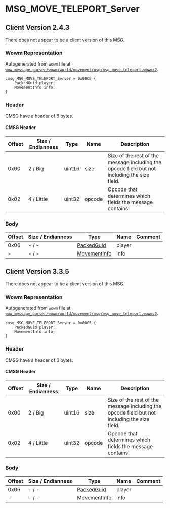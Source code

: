 # MSG_MOVE_TELEPORT_Server

## Client Version 2.4.3

There does not appear to be a client version of this MSG.

### Wowm Representation

Autogenerated from `wowm` file at [`wow_message_parser/wowm/world/movement/msg/msg_move_teleport.wowm:2`](https://github.com/gtker/wow_messages/tree/main/wow_message_parser/wowm/world/movement/msg/msg_move_teleport.wowm#L2).
```rust,ignore
cmsg MSG_MOVE_TELEPORT_Server = 0x00C5 {
    PackedGuid player;
    MovementInfo info;
}
```
### Header

CMSG have a header of 6 bytes.

#### CMSG Header

| Offset | Size / Endianness | Type   | Name   | Description |
| ------ | ----------------- | ------ | ------ | ----------- |
| 0x00   | 2 / Big           | uint16 | size   | Size of the rest of the message including the opcode field but not including the size field.|
| 0x02   | 4 / Little        | uint32 | opcode | Opcode that determines which fields the message contains.|

### Body

| Offset | Size / Endianness | Type | Name | Comment |
| ------ | ----------------- | ---- | ---- | ------- |
| 0x06 | - / - | [PackedGuid](../types/packed-guid.md) | player |  |
| - | - / - | [MovementInfo](movementinfo.md) | info |  |

## Client Version 3.3.5

There does not appear to be a client version of this MSG.

### Wowm Representation

Autogenerated from `wowm` file at [`wow_message_parser/wowm/world/movement/msg/msg_move_teleport.wowm:2`](https://github.com/gtker/wow_messages/tree/main/wow_message_parser/wowm/world/movement/msg/msg_move_teleport.wowm#L2).
```rust,ignore
cmsg MSG_MOVE_TELEPORT_Server = 0x00C5 {
    PackedGuid player;
    MovementInfo info;
}
```
### Header

CMSG have a header of 6 bytes.

#### CMSG Header

| Offset | Size / Endianness | Type   | Name   | Description |
| ------ | ----------------- | ------ | ------ | ----------- |
| 0x00   | 2 / Big           | uint16 | size   | Size of the rest of the message including the opcode field but not including the size field.|
| 0x02   | 4 / Little        | uint32 | opcode | Opcode that determines which fields the message contains.|

### Body

| Offset | Size / Endianness | Type | Name | Comment |
| ------ | ----------------- | ---- | ---- | ------- |
| 0x06 | - / - | [PackedGuid](../types/packed-guid.md) | player |  |
| - | - / - | [MovementInfo](movementinfo.md) | info |  |

